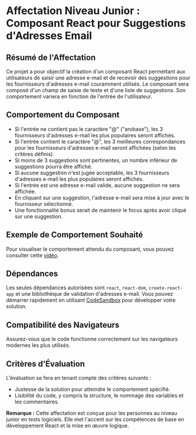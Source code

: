 # Affectation Niveau Junior : Composant React pour Suggestions d'Adresses Email

## Résumé de l'Affectation

Ce projet a pour objectif la création d'un composant React permettant aux utilisateurs de saisir une adresse e-mail et de recevoir des suggestions pour les fournisseurs d'adresses e-mail couramment utilisés. Le composant sera composé d'un champ de saisie de texte et d'une liste de suggestions. Son comportement variera en fonction de l'entrée de l'utilisateur.

## Comportement du Composant

- Si l'entrée ne contient pas le caractère "@" ("arobase"), les 3 fournisseurs d'adresses e-mail les plus populaires seront affichés.
- Si l'entrée contient le caractère "@", les 3 meilleures correspondances pour les fournisseurs d'adresses e-mail seront affichées (selon les critères définis).
- Si moins de 3 suggestions sont pertinentes, un nombre inférieur de suggestions pourra être affiché.
- Si aucune suggestion n'est jugée acceptable, les 3 fournisseurs d'adresses e-mail les plus populaires seront affichés.
- Si l'entrée est une adresse e-mail valide, aucune suggestion ne sera affichée.
- En cliquant sur une suggestion, l'adresse e-mail sera mise à jour avec le fournisseur sélectionné.
- Une fonctionnalité bonus serait de maintenir le focus après avoir cliqué sur une suggestion.

## Exemple de Comportement Souhaité

Pour visualiser le comportement attendu du composant, vous pouvez consulter cette [vidéo](https://www.youtube.com/watch?v=IUFwCEPCOoY).

## Dépendances

Les seules dépendances autorisées sont `react`, `react-dom`, `create-react-app` et une bibliothèque de validation d'adresses e-mail. Vous pouvez démarrer rapidement en utilisant [CodeSandbox](https://codesandbox.io/) pour développer votre solution.

## Compatibilité des Navigateurs

Assurez-vous que le code fonctionne correctement sur les navigateurs modernes les plus utilisés.

## Critères d'Évaluation

L'évaluation se fera en tenant compte des critères suivants :

- Justesse de la solution pour atteindre le comportement spécifié.
- Lisibilité du code, y compris la structure, le nommage des variables et les commentaires.

**Remarque :** Cette affectation est conçue pour les personnes au niveau junior en tests logiciels. Elle met l'accent sur les compétences de base en développement React et la mise en œuvre logique.
